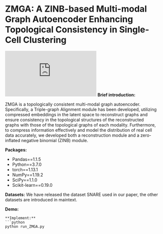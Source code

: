 # ZMGA: A ZINB-based Multi-modal Graph Autoencoder Enhancing Topological Consistency in Single-Cell Clustering
![Franework](https://github.com/cywang95/ZMGA/tree/main/fig/ZMGA.pdf)
**Brief introduction:**

ZMGA is a topologically consistent multi-modal graph autoencoder. Specifically, a Triple-graph Alignment module has been developed, utilizing compressed embeddings in the latent space to reconstruct graphs and ensure consistency in the topological structures of the reconstructed graphs with those of the topological graphs of each modality. Furthermore, to compress information effectively and model the distribution of real cell data accurately, we developed both a reconstruction module and a zero-inflated negative binomial (ZINB)  module.

**Packages:**


- Pandas==1.1.5
- Python==3.7.0
- torch==1.13.1
- NumPy==1.19.2
- SciPy==1.1.0
- Scikit-learn==0.19.0

**Datasets:**
We have released the dataset SNARE used in our paper, the other datasets are introduced in maintext.

**Demo:**

```
**Implement:**
```python
python run_ZMGA.py
```



